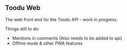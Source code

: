 ## Toodu Web

The web front end for the Toodu API - work in progress.

Things still to do:

* Mentions in comments (Also needs to be added to api)
* Offline mode & other PWA features
